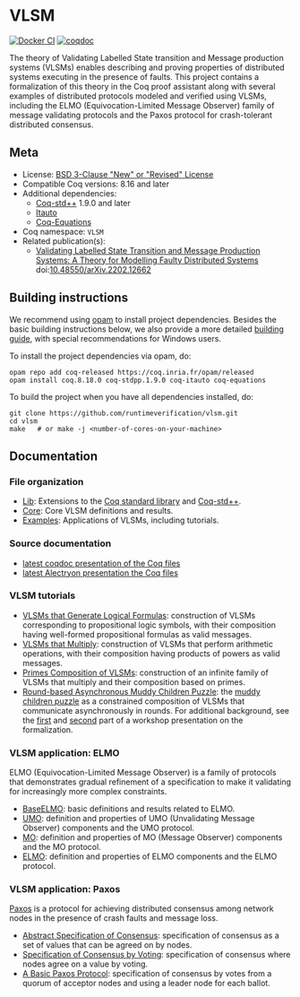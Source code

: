 # VLSM

[![Docker CI][docker-action-shield]][docker-action-link]
[![coqdoc][coqdoc-shield]][coqdoc-link]

[docker-action-shield]: https://github.com/runtimeverification/vlsm/actions/workflows/test-pr.yml/badge.svg?branch=master
[docker-action-link]: https://github.com/runtimeverification/vlsm/actions/workflows/test-pr.yml


[coqdoc-shield]: https://img.shields.io/badge/docs-coqdoc-blue.svg
[coqdoc-link]: https://runtimeverification.github.io/vlsm-docs/latest/coqdoc/toc.html


The theory of Validating Labelled State transition and Message
production systems (VLSMs) enables describing and proving properties
of distributed systems executing in the presence of faults. This
project contains a formalization of this theory in the Coq proof
assistant along with several examples of distributed protocols
modeled and verified using VLSMs, including the ELMO
(Equivocation-Limited Message Observer) family of message
validating protocols and the Paxos protocol for crash-tolerant
distributed consensus.

## Meta

- License: [BSD 3-Clause "New" or "Revised" License](LICENSE.md)
- Compatible Coq versions: 8.16 and later
- Additional dependencies:
  - [Coq-std++](https://gitlab.mpi-sws.org/iris/stdpp/) 1.9.0 and later
  - [Itauto](https://gitlab.inria.fr/fbesson/itauto)
  - [Coq-Equations](https://github.com/mattam82/Coq-Equations)
- Coq namespace: `VLSM`
- Related publication(s):
  - [Validating Labelled State Transition and Message Production Systems: A Theory for Modelling Faulty Distributed Systems](https://arxiv.org/abs/2202.12662) doi:[10.48550/arXiv.2202.12662](https://doi.org/10.48550/arXiv.2202.12662)

## Building instructions

We recommend using [opam](https://opam.ocaml.org) to install project dependencies.
Besides the basic building instructions below, we also provide a more detailed
[building guide](BUILDING.md), with special recommendations for Windows users.

To install the project dependencies via opam, do:

```shell
opam repo add coq-released https://coq.inria.fr/opam/released
opam install coq.8.18.0 coq-stdpp.1.9.0 coq-itauto coq-equations
```

To build the project when you have all dependencies installed, do:

```shell
git clone https://github.com/runtimeverification/vlsm.git
cd vlsm
make   # or make -j <number-of-cores-on-your-machine>
```

## Documentation

### File organization

- [Lib](theories/Lib): Extensions to the [Coq standard library](https://coq.inria.fr/stdlib/) and [Coq-std++](https://gitlab.mpi-sws.org/iris/stdpp/).
- [Core](theories/Core): Core VLSM definitions and results.
- [Examples](theories/Examples): Applications of VLSMs, including tutorials.

### Source documentation

- [latest coqdoc presentation of the Coq files](https://runtimeverification.github.io/vlsm-docs/latest/coqdoc/toc.html)
- [latest Alectryon presentation the Coq files](https://runtimeverification.github.io/vlsm-docs/latest/alectryon/toc.html)

### VLSM tutorials

- [VLSMs that Generate Logical Formulas](theories/Examples/Tutorial/Formulas.v): construction of VLSMs corresponding to propositional logic symbols, with their composition having well-formed propositional formulas as valid messages.
- [VLSMs that Multiply](theories/Examples/Tutorial/Multiply.v): construction of VLSMs that perform arithmetic operations, with their composition having products of powers as valid messages.
- [Primes Composition of VLSMs](theories/Examples/Tutorial/PrimesComposition.v): construction of an infinite family of VLSMs that multiply and their composition based on primes.
- [Round-based Asynchronous Muddy Children Puzzle](theories/Examples/Tutorial/MuddyChildrenRounds.v): the [muddy children puzzle](https://plato.stanford.edu/entries/dynamic-epistemic/appendix-B-solutions.html#muddy) as a constrained composition of VLSMs that communicate asynchronously in rounds. For additional background, see the [first](https://www.youtube.com/watch?v=lTNG4HJ7V6U) and [second](https://www.youtube.com/watch?v=1H7kAW26pOA) part of a workshop presentation on the formalization.

### VLSM application: ELMO

ELMO (Equivocation-Limited Message Observer) is a family of protocols that demonstrates gradual refinement of a specification to make it validating for increasingly more complex constraints.

- [BaseELMO](theories/Examples/ELMO/BaseELMO.v): basic definitions and results related to ELMO.
- [UMO](theories/Examples/ELMO/UMO.v): definition and properties of UMO (Unvalidating Message Observer) components and the UMO protocol.
- [MO](theories/Examples/ELMO/UMO.v): definition and properties of MO (Message Observer) components and the MO protocol.
- [ELMO](theories/Examples/ELMO/ELMO.v): definition and properties of ELMO components and the ELMO protocol.

### VLSM application: Paxos

[Paxos](https://en.wikipedia.org/wiki/Paxos_(computer_science)) is a protocol for achieving distributed consensus among network nodes in the presence of crash faults and message loss.

- [Abstract Specification of Consensus](theories/Examples/Paxos/Consensus.v): specification of consensus as a set of values that can be agreed on by nodes.
- [Specification of Consensus by Voting](theories/Examples/Paxos/Voting.v): specification of consensus where nodes agree on a value by voting.
- [A Basic Paxos Protocol](theories/Examples/Paxos/Paxos.v): specification of consensus by votes from a quorum of acceptor nodes and using a leader node for each ballot.
